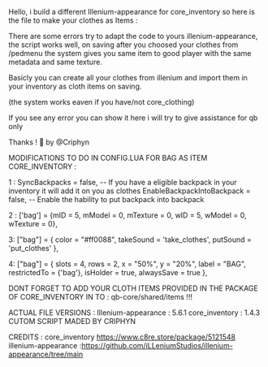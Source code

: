 Hello, i build a different Illenium-appearance for core_inventory so here is the file to make your clothes as Items :

There are some errors try to adapt the code to yours illenium-appearance, the script works well, on saving after you choosed your clothes from /pedmenu the system gives you same item to good player with the same metadata and same texture.

Basicly you can create all your clothes from illenium and import them in your inventory as cloth items on saving. 



(the system works eaven if you have/not core_clothing) 

If you see any error you can show it here i will try to give assistance for qb only

Thanks !  🎉
 by @Criphyn


MODIFICATIONS TO DO IN CONFIG.LUA FOR BAG AS ITEM CORE_INVENTORY  : 

1 :
 SyncBackpacks = false,               -- If you have a eligible backpack in your inventory it will add it on you as clothes
   EnableBackpackIntoBackpack = false, -- Enable the hability to put backpack into backpack

2 :
['bag'] = {mID = 5, mModel = 0, mTexture = 0, wID = 5, wModel = 0, wTexture = 0},

3:
 ["bag"] = {
    color = "#ff0088",
    takeSound = 'take_clothes',
     putSound = 'put_clothes'
   },

4:
   ["bag"] = {
      slots = 4,
      rows = 2,
      x = "50%",
      y = "20%",
      label = "BAG",
      restrictedTo = {'bag'},
      isHolder = true,
      alwaysSave = true
      },

DONT FORGET TO ADD YOUR CLOTH ITEMS PROVIDED IN THE PACKAGE OF CORE_INVENTORY IN TO : qb-core/shared/items !!!

ACTUAL FILE VERSIONS : 
Illenium-appearance : 5.6.1
core_inventory : 1.4.3
CUTOM SCRIPT MADED
BY CRIPHYN 

CREDITS : 
core_inventory https://www.c8re.store/package/5121548
illenium-appearance :https://github.com/iLLeniumStudios/illenium-appearance/tree/main
